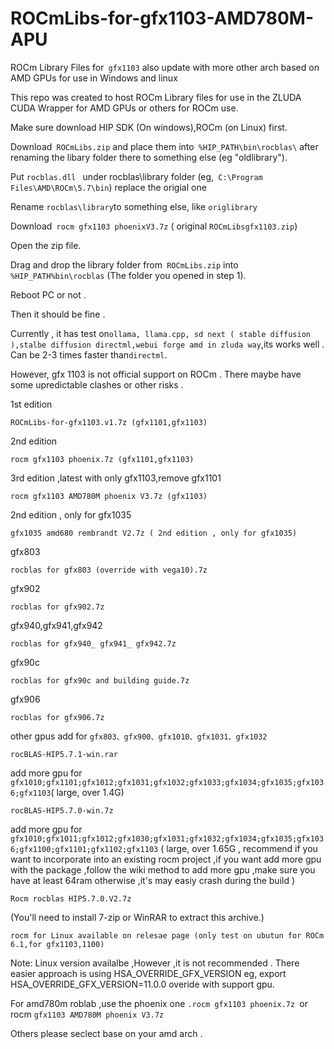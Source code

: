 # ROCmLibs-for-gfx1103-AMD780M-APU

 ROCm Library Files for` gfx1103` also update with more other arch  based  on AMD GPUs for use in Windows and linux 

This repo was created to host ROCm Library files for use in the ZLUDA CUDA Wrapper for AMD GPUs or others for ROCm use.

Make sure download HIP SDK (On windows),ROCm (on Linux) first.

Download` ROCmLibs.zip` and place them into` %HIP_PATH\bin\rocblas\` after renaming the libary folder there to something else (eg "oldlibrary").

Put `rocblas.dll ` under rocblas\library folder (eg,` C:\Program Files\AMD\ROCm\5.7\bin`) replace the origial one 

Rename ` rocblas\library `to something else, like `origlibrary`

Download` rocm gfx1103 phoenixV3.7z` ( original `ROCmLibsgfx1103.zip`)

Open the zip file.

Drag and drop the library folder from` ROCmLibs.zip` into` %HIP_PATH%bin\rocblas` (The folder you opened in step 1).

Reboot PC or not .

Then it should be fine .

Currently , it has test on`ollama, llama.cpp, sd next ( stable diffusion ),stalbe diffusion directml,webui forge amd in zluda way`,its works well . Can be 2-3 times faster than` directml `.

However, gfx 1103 is not official support on ROCm . There maybe have some upredictable clashes or other risks . 

1st edition 

	ROCmLibs-for-gfx1103.v1.7z (gfx1101,gfx1103)

2nd edition 

	rocm gfx1103 phoenix.7z (gfx1101,gfx1103)

3rd edition ,latest with only gfx1103,remove gfx1101
		
	rocm gfx1103 AMD780M phoenix V3.7z (gfx1103)


2nd edition , only for gfx1035
		
	gfx1035 amd680 rembrandt V2.7z ( 2nd edition , only for gfx1035)

gfx803
 
 	rocblas for gfx803 (override with vega10).7z 
 
 gfx902
 
 	rocblas for gfx902.7z

gfx940,gfx941,gfx942

	rocblas for gfx940_ gfx941_ gfx942.7z

gfx90c
 
 	rocblas for gfx90c and building guide.7z

gfx906
 
 	rocblas for gfx906.7z



other gpus add for `gfx803、gfx900、gfx1010、gfx1031、gfx1032`

	rocBLAS-HIP5.7.1-win.rar

add more gpu for `gfx1010;gfx1101;gfx1012;gfx1031;gfx1032;gfx1033;gfx1034;gfx1035;gfx1036;gfx1103`( large, over 1.4G)

	rocBLAS-HIP5.7.0-win.7z
add more gpu for `gfx1010;gfx1011;gfx1012;gfx1030;gfx1031;gfx1032;gfx1034;gfx1035;gfx1036;gfx1100;gfx1101;gfx1102;gfx1103`
( large, over 1.65G , recommend if you want to incorporate into an existing rocm project ,if you want add more gpu with the package ,follow the wiki method to add more gpu ,make sure you have at least 64ram otherwise ,it's may easiy crash during the build )

	Rocm rocblas HIP5.7.0.V2.7z
 
 (You'll need to install 7-zip or WinRAR to extract this archive.)


`rocm for Linux available on relesae page (only test on ubutun for ROCm 6.1,for gfx1103,1100)`

Note: Linux version availalbe ,However ,it is not recommended . There easier approach is using HSA_OVERRIDE_GFX_VERSION eg, export HSA_OVERRIDE_GFX_VERSION=11.0.0 overide with support gpu.

For amd780m roblab ,use the phoenix one `.rocm gfx1103 phoenix.7z `or rocm `gfx1103 AMD780M phoenix V3.7z`

Others please seclect base on your amd arch . 

